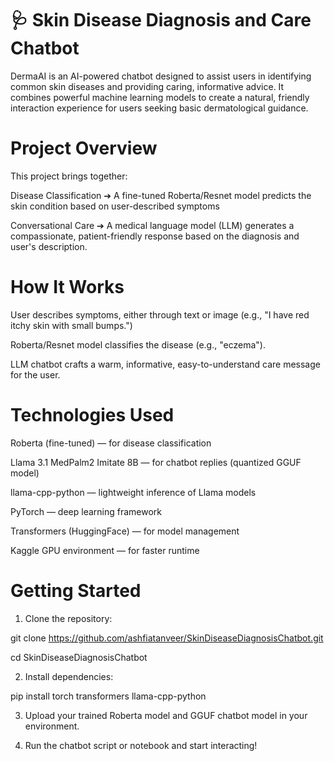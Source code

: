 # 🩺 Skin Disease Diagnosis and Care Chatbot
DermaAI is an AI-powered chatbot designed to assist users in identifying common skin diseases and providing caring, informative advice.
It combines powerful machine learning models to create a natural, friendly interaction experience for users seeking basic dermatological guidance.

# Project Overview
This project brings together:

Disease Classification ➔ A fine-tuned Roberta/Resnet model predicts the skin condition based on user-described symptoms

Conversational Care ➔ A medical language model (LLM) generates a compassionate, patient-friendly response based on the diagnosis and user's description.

# How It Works

User describes symptoms, either through text or image (e.g., "I have red itchy skin with small bumps.")

Roberta/Resnet model classifies the disease (e.g., "eczema").

LLM chatbot crafts a warm, informative, easy-to-understand care message for the user.

# Technologies Used

Roberta (fine-tuned) — for disease classification

Llama 3.1 MedPalm2 Imitate 8B — for chatbot replies (quantized GGUF model)

llama-cpp-python — lightweight inference of Llama models

PyTorch — deep learning framework

Transformers (HuggingFace) — for model management

Kaggle GPU environment — for faster runtime

# Getting Started

1. Clone the repository:

git clone https://github.com/ashfiatanveer/SkinDiseaseDiagnosisChatbot.git

cd SkinDiseaseDiagnosisChatbot

2. Install dependencies:

pip install torch transformers llama-cpp-python

3. Upload your trained Roberta model and GGUF chatbot model in your environment.

4. Run the chatbot script or notebook and start interacting!


